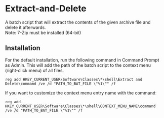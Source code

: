# Extract-and-Delete  

A batch script that will extract the contents of the given archive file and delete it afterwards.  
Note: 7-Zip must be installed (64-bit)  

## Installation  
For the default installation, run the following command in Command Prompt as Admin. This will add the path of the batch script to the context menu (right-click menu) of all files.  
```  
reg add HKEY_CURRENT_USER\Software\Classes\*\shell\Extract and Delete\command /ve /d "PATH_TO_BAT_FILE \"%1\"" /f  
```  

If you want to customize the context menu entry name with the command:  
```  
reg add HKEY_CURRENT_USER\Software\Classes\*\shell\CONTEXT_MENU_NAME\command /ve /d "PATH_TO_BAT_FILE \"%1\"" /f  
```   

